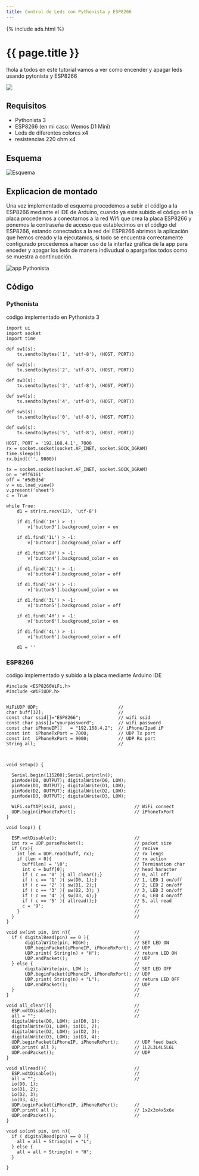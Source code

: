 ```yaml
---
title: Control de Leds con Pythonista y ESP8266
---
```


{% include ads.html %}
# {{ page.title }}
!hola a todos en este tutorial vamos a ver como encender y apagar leds usando pytonista y ESP8266 

![](https://i.imgur.com/JOslN4a.jpg)

## Requisitos
- Pythonista 3
- ESP8266 (en mi caso: Wemos D1 Mini)
- Leds de diferentes colores x4
- resistencias 220 ohm x4

## Esquema

![Esquema](https://i.imgur.com/f12t6my.jpg)

## Explicacion de montado 

Una vez implementado el esquema procedemos a subir el código a la ESP8266 mediante el IDE de Arduino, cuando ya este subido el código en la placa procedemos a conectarnos a la red Wifi que crea la placa ESP8266 y ponemos la contraseña de acceso que establecimos en el código del ESP8266, estando conectados a la red del ESP8266 abrimos la aplicación que hemos creado y la ejecutamos, si todo se encuentra correctamente configurado procedemos a hacer uso de la interfaz gráfica de la app para enceder y apagar los leds de manera indivudual o apargarlos todos como se muestra a continuación.

![app Pythonista](https://imgur.com/gallery/T6Mqz)

## Código

### Pythonista

código implementado en Pythonista 3 

```
import ui
import socket
import time

def sw1(s): 
	tx.sendto(bytes('1', 'utf-8'), (HOST, PORT))
	
def sw2(s): 
	tx.sendto(bytes('2', 'utf-8'), (HOST, PORT))

def sw3(s): 
	tx.sendto(bytes('3', 'utf-8'), (HOST, PORT))

def sw4(s): 
	tx.sendto(bytes('4', 'utf-8'), (HOST, PORT))

def sw5(s): 
	tx.sendto(bytes('0', 'utf-8'), (HOST, PORT))

def sw6(s): 
	tx.sendto(bytes('5', 'utf-8'), (HOST, PORT))
	
HOST, PORT = '192.168.4.1', 7000
rx = socket.socket(socket.AF_INET, socket.SOCK_DGRAM)
time.sleep(1)
rx.bind(('', 9000))

tx = socket.socket(socket.AF_INET, socket.SOCK_DGRAM)
on = '#ff6161'
off = '#5d5d5d'
v = ui.load_view()
v.present('sheet')
c = True

while True:
	d1 = str(rx.recv(12), 'utf-8')
	
	if d1.find('1H') > -1:
		v['button3'].background_color = on
		
	if d1.find('1L') > -1:
		v['button3'].background_color = off
	
	if d1.find('2H') > -1:
		v['button4'].background_color = on
		
	if d1.find('2L') > -1:
		v['button4'].background_color = off
	
	if d1.find('3H') > -1:
		v['button5'].background_color = on
		
	if d1.find('3L') > -1:
		v['button5'].background_color = off
		
	if d1.find('4H') > -1:
		v['button6'].background_color = on
		
	if d1.find('4L') > -1:
		v['button6'].background_color = off
		
	d1 = ''	
```
### ESP8266

código implementado y subido a la placa mediante Arduino IDE

```
#include <ESP8266WiFi.h>
#include <WiFiUDP.h>


WiFiUDP UDP;                              //
char buff[32];                            //
const char ssid[]="ESP8266";              // wifi ssid
const char pass[]="yourpassword";         // wifi password
const char iPhoneIP[]   = "192.168.4.2";  // iPhone/Ipad iP
const int  iPhoneTxPort = 7000;           // UDP Tx port
const int  iPhoneRxPort = 9000;           // UDP Rx port
String all;                               //
  

 
void setup() {
 
  Serial.begin(115200);Serial.println();      
  pinMode(D0, OUTPUT); digitalWrite(D0, LOW); 
  pinMode(D1, OUTPUT); digitalWrite(D1, LOW);  
  pinMode(D2, OUTPUT); digitalWrite(D2, LOW);  
  pinMode(D3, OUTPUT); digitalWrite(D3, LOW);  
 
  WiFi.softAP(ssid, pass);                      // WiFi connect
  UDP.begin(iPhoneTxPort);                      // iPhoneTxPort
}
 
void loop() {
 
  ESP.wdtDisable();                             //
  int rx = UDP.parsePacket();                   // packet size
  if (rx){                                      // recive
    int len = UDP.read(buff, rx);               // rx lengs
    if (len > 0){                               // rx action
      buff[len] = '\0';                         // Termination char
      int c = buff[0];                          // head haracter
      if ( c == '0' ){ all_clear();}            // 0, all off
      if ( c == '1' ){ sw(D0, 1);}              // 1, LED 1 on/off
      if ( c == '2' ){ sw(D1, 2);}              // 2, LED 2 on/off
      if ( c == '3' ){ sw(D2, 3); }             // 3, LED 3 on/off
      if ( c == '4' ){ sw(D3, 4);}              // 4, LED 4 on/off
      if ( c == '5' ){ allread();}              // 5, all read
      c = '9';                                  //
    }                                           //
  }                                             //
} 

void sw(int pin, int n){                        // 
  if ( digitalRead(pin) == 0 ){                 // 
       digitalWrite(pin, HIGH);                 // SET LED ON 
       UDP.beginPacket(iPhoneIP, iPhoneRxPort); // UDP
       UDP.print( String(n) + "H");             // return LED ON 
       UDP.endPacket();                         // UDP
  } else {                                      // 
       digitalWrite(pin, LOW );                 // SET LED OFF
       UDP.beginPacket(iPhoneIP, iPhoneRxPort); // UDP
       UDP.print( String(n) + "L");             // return LED OFF 
       UDP.endPacket();                         // UDP
  }                                             //
}                                               //
 
void all_clear(){                               // 
  ESP.wdtDisable();                             //
  all = "";                                     //
  digitalWrite(D0, LOW); io(D0, 1);  
  digitalWrite(D1, LOW); io(D1, 2); 
  digitalWrite(D2, LOW); io(D2, 3);           
  digitalWrite(D3, LOW); io(D3, 4);
  UDP.beginPacket(iPhoneIP, iPhoneRxPort);      // UDP feed back
  UDP.print( all );                             // 1L2L3L4L5L6L
  UDP.endPacket();                              // UDP
}
 
void allread(){                                 //
  ESP.wdtDisable();                             //
  all = "";                                     //
  io(D0, 1);
  io(D1, 2);
  io(D2, 3);
  io(D3, 4);
  UDP.beginPacket(iPhoneIP, iPhoneRxPort);      //
  UDP.print( all );                             // 1x2x3x4x5x6x
  UDP.endPacket();                              //
}    

void io(int pin, int n){
  if ( digitalRead(pin) == 0 ){                  
    all = all + String(n) + "L";
  } else {                                      
    all = all + String(n) + "H";
  }       
  
}

```





